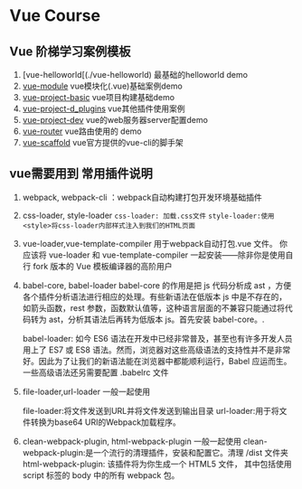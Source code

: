 # Vue Course
## Vue 阶梯学习案例模板
1. [vue-helloworld[(./vue-helloworld) 最基础的helloworld demo
2. [vue-module](./vue-module) vue模块化(.vue)基础案例demo
3. [vue-project-basic](./vue-project-basic) vue项目构建基础demo
4. [vue-project-d_plugins](./vue-project-d_plugins) vue其他插件使用案例
5. [vue-project-dev](./vue-project-d_plugins) vue的web服务器server配置demo
6. [vue-router](./vue-router) vue路由使用的 demo
7. [vue-scaffold](./vue-scaffold) vue官方提供的vue-cli的脚手架

## vue需要用到 常用插件说明

1. webpack, webpack-cli ：webpack自动构建打包开发环境基础插件
2. css-loader, style-loader
    `css-loader: 加载.css文件`
    `style-loader:使用<style>将css-loader内部样式注入到我们的HTML页面`

3. vue-loader,vue-template-compiler 用于webpack自动打包.vue 文件。
    你应该将 vue-loader 和 vue-template-compiler 一起安装——除非你是使用自行 fork 版本的 Vue 模板编译器的高阶用户

4. babel-core, babel-loader
    babel-core 的作用是把 js 代码分析成 ast ，方便各个插件分析语法进行相应的处理。有些新语法在低版本 js 中是不存在的，如箭头函数，rest 参数，函数默认值等，这种语言层面的不兼容只能通过将代码转为 ast，分析其语法后再转为低版本 js。首先安装 babel-core。.

    babel-loader: 如今 ES6 语法在开发中已经非常普及，甚至也有许多开发人员用上了 ES7 或 ES8 语法。然而，浏览器对这些高级语法的支持性并不是非常好。因此为了让我们的新语法能在浏览器中都能顺利运行，Babel 应运而生。一些高级语法还另需要配置 .babelrc 文件

5. file-loader,url-loader 一般一起使用

    file-loader:将文件发送到URL并将文件发送到输出目录
    url-loader:用于将文件转换为base64 URI的Webpack加载程序。

6. clean-webpack-plugin, html-webpack-plugin 一般一起使用
    clean-webpack-plugin:是一个流行的清理插件，安装和配置它。清理 /dist 文件夹
    html-webpack-plugin: 该插件将为你生成一个 HTML5 文件， 其中包括使用 script 标签的 body 中的所有 webpack 包。 